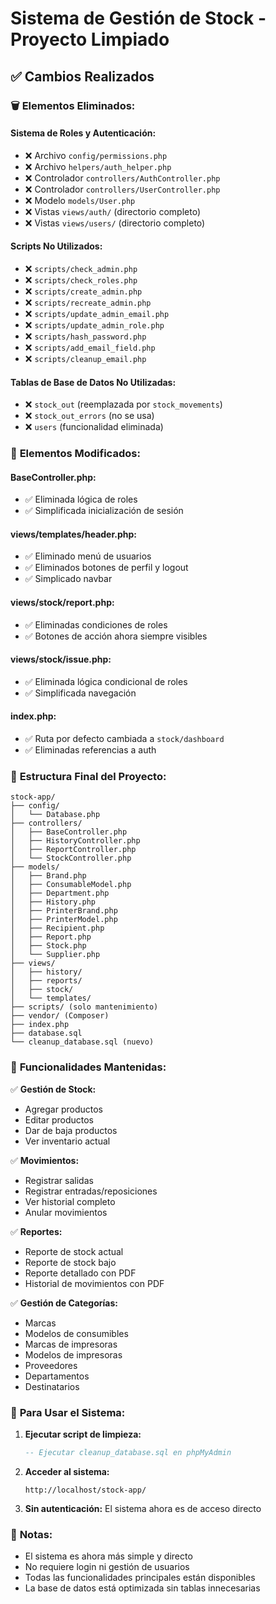 # Sistema de Gestión de Stock - Proyecto Limpiado

## ✅ Cambios Realizados

### 🗑️ **Elementos Eliminados:**

#### **Sistema de Roles y Autenticación:**
- ❌ Archivo `config/permissions.php`
- ❌ Archivo `helpers/auth_helper.php` 
- ❌ Controlador `controllers/AuthController.php`
- ❌ Controlador `controllers/UserController.php`
- ❌ Modelo `models/User.php`
- ❌ Vistas `views/auth/` (directorio completo)
- ❌ Vistas `views/users/` (directorio completo)

#### **Scripts No Utilizados:**
- ❌ `scripts/check_admin.php`
- ❌ `scripts/check_roles.php`
- ❌ `scripts/create_admin.php`
- ❌ `scripts/recreate_admin.php`
- ❌ `scripts/update_admin_email.php`
- ❌ `scripts/update_admin_role.php`
- ❌ `scripts/hash_password.php`
- ❌ `scripts/add_email_field.php`
- ❌ `scripts/cleanup_email.php`

#### **Tablas de Base de Datos No Utilizadas:**
- ❌ `stock_out` (reemplazada por `stock_movements`)
- ❌ `stock_out_errors` (no se usa)
- ❌ `users` (funcionalidad eliminada)

### 🔧 **Elementos Modificados:**

#### **BaseController.php:**
- ✅ Eliminada lógica de roles
- ✅ Simplificada inicialización de sesión

#### **views/templates/header.php:**
- ✅ Eliminado menú de usuarios
- ✅ Eliminados botones de perfil y logout
- ✅ Simplicado navbar

#### **views/stock/report.php:**
- ✅ Eliminadas condiciones de roles
- ✅ Botones de acción ahora siempre visibles

#### **views/stock/issue.php:**
- ✅ Eliminada lógica condicional de roles
- ✅ Simplificada navegación

#### **index.php:**
- ✅ Ruta por defecto cambiada a `stock/dashboard`
- ✅ Eliminadas referencias a auth

### 📁 **Estructura Final del Proyecto:**

```
stock-app/
├── config/
│   └── Database.php
├── controllers/
│   ├── BaseController.php
│   ├── HistoryController.php
│   ├── ReportController.php
│   └── StockController.php
├── models/
│   ├── Brand.php
│   ├── ConsumableModel.php
│   ├── Department.php
│   ├── History.php
│   ├── PrinterBrand.php
│   ├── PrinterModel.php
│   ├── Recipient.php
│   ├── Report.php
│   ├── Stock.php
│   └── Supplier.php
├── views/
│   ├── history/
│   ├── reports/
│   ├── stock/
│   └── templates/
├── scripts/ (solo mantenimiento)
├── vendor/ (Composer)
├── index.php
├── database.sql
└── cleanup_database.sql (nuevo)
```

### 🎯 **Funcionalidades Mantenidas:**

✅ **Gestión de Stock:**
- Agregar productos
- Editar productos
- Dar de baja productos
- Ver inventario actual

✅ **Movimientos:**
- Registrar salidas
- Registrar entradas/reposiciones
- Ver historial completo
- Anular movimientos

✅ **Reportes:**
- Reporte de stock actual
- Reporte de stock bajo
- Reporte detallado con PDF
- Historial de movimientos con PDF

✅ **Gestión de Categorías:**
- Marcas
- Modelos de consumibles
- Marcas de impresoras
- Modelos de impresoras
- Proveedores
- Departamentos
- Destinatarios

### 🚀 **Para Usar el Sistema:**

1. **Ejecutar script de limpieza:**
   ```sql
   -- Ejecutar cleanup_database.sql en phpMyAdmin
   ```

2. **Acceder al sistema:**
   ```
   http://localhost/stock-app/
   ```

3. **Sin autenticación:** El sistema ahora es de acceso directo

### 📝 **Notas:**
- El sistema es ahora más simple y directo
- No requiere login ni gestión de usuarios
- Todas las funcionalidades principales están disponibles
- La base de datos está optimizada sin tablas innecesarias

